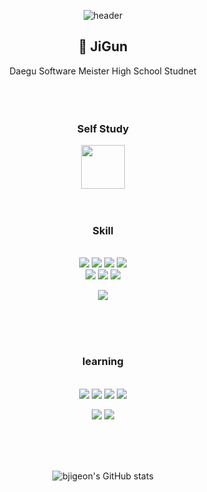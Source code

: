 <div align = center>

![header](https://capsule-render.vercel.app/api?&type=waving&color=auto&height=150&section=header&text=bjigeon&fontSize=60&animation=fadeIn&fontColor=999)

<h2 align="center" fontSize="30px"><b>👋 JiGun</b></h2>
<div align="center">
  <span>Daegu Software Meister High School Studnet</span><br />
</div>
<br />
<br />
<br />
 
<h3 align="center"><b>Self Study</b></h3>
  
  <a href="https://github.com/SelfStudying">
  <img src="https://github.com/bjigeon/bjigeon/blob/main/selfstudy.png?raw=true" width="70" />
  </a>
<br>
<br>
<br>

<h3 align="center"><b>Skill</b></h3>
<br />
<img src="https://img.shields.io/badge/Html5-E34F26?style=flat-square&logo=Html5&logoColor=white"/></a>
<img src="https://img.shields.io/badge/Css3-1572B6?style=flat-square&logo=Css3&logoColor=white"/></a>
<img src="https://img.shields.io/badge/JavaScript-F7DF1E?style=flat-square&logo=JavaScript&logoColor=white"/></a>
<img src="https://img.shields.io/badge/React-61DAFB?style=flat-square&logo=React&logoColor=white"/></a><br/>
<img src="https://img.shields.io/badge/C-A8B9CC?style=flat-square&logo=C&logoColor=white"/></a>
<img src="https://img.shields.io/badge/TypeScript-777BB4?style=flat-square&logo=TypeScript&logoColor=white"/></a>
<img src="https://img.shields.io/badge/pyhton-0769AD?style=flat-square&logo=python&logoColor=white"/></a>

<!-- <img src="https://img.shields.io/badge/Sass-CC6699?style=flat-square&logo=Sass&logoColor=white"/></a> -->

<img src="https://img.shields.io/badge/java-007396?style=flat-square&logo=java&logoColor=white"/></a>

<!-- <img src="https://img.shields.io/badge/Redux-764ABC?style=flat-square&logo=Redux&logoColor=white"/></a> -->

<br />
<br />
<br />

<h3 align="center"><b>learning</b></h3>
<br />
<img src="https://img.shields.io/badge/React-61DAFB?style=flat-square&logo=React&logoColor=white"/></a>
<img src="https://img.shields.io/badge/Css3-1572B6?style=flat-square&logo=Css3&logoColor=white"/></a>
<img src="https://img.shields.io/badge/JavaScript-F7DF1E?style=flat-square&logo=JavaScript&logoColor=white"/></a>
<img src="https://img.shields.io/badge/pyhton-0769AD?style=flat-square&logo=python&logoColor=white"/></a>

<img src="https://img.shields.io/badge/java-007396?style=flat-square&logo=java&logoColor=white"/></a>
<img src="https://img.shields.io/badge/TypeScript-777BB4?style=flat-square&logo=TypeScript&logoColor=white"/></a>

<!-- <img src="https://img.shields.io/badge/Sass-CC6699?style=flat-square&logo=Sass&logoColor=white"/></a> -->

<!-- <img src="https://img.shields.io/badge/Redux-764ABC?style=flat-square&logo=Redux&logoColor=white"/></a> -->

<!-- <img src="https://img.shields.io/badge/Tailwind CSS-06B6D4?style=flat-square&logo=Tailwind CSS&logoColor=white"/></a> -->

<!-- <div>
  <h3><b>💬 Contact</b></h3>
  <br />
  <a href="mailto:bjigeon@dgsw.hs.kr"><img src="https://img.shields.io/badge/Gmail-d14836?style=flat-square&logo=Gmail&logoColor=white&link=bjigeon@dgsw.hs.kr"/></a>
</div> -->

<br />
<br />
<br />
<div display = flex>
  
![bjigeon's GitHub stats](https://github-readme-stats.vercel.app/api?username=bjigeon&theme=react&show_icons=true)
<!-- [![Top Langs](https://github-readme-stats.vercel.app/api/top-langs/?username=bjigeon&theme=react&layout=compact)](https://github.com/anuraghazra/github-readme-stats) -->

</div>
  
<!-- ![footer](https://capsule-render.vercel.app/api?type=waving&color=auto&height=150&section=footer) -->
  
<!-- </div> -->
</div>
 <!--

<!--
**bjigeon/bjigeon** is a ✨ _special_ ✨ repository because its `README.md` (this file) appears on your GitHub profile.

Here are some ideas to get you started:

- 🔭 I’m currently working on ...
- 🌱 I’m currently learning ...
- 👯 I’m looking to collaborate on ...
- 🤔 I’m looking for help with ...
- 💬 Ask me about ...
- 📫 How to reach me: ...
- 😄 Pronouns: ...
- ⚡ Fun fact: ...
-->
